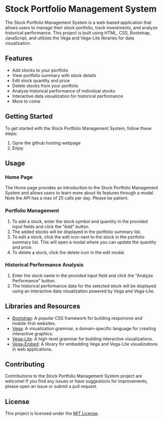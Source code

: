 # Stock Portfolio Management System

The Stock Portfolio Management System is a web-based application that allows users to manage their stock portfolio, track investments, and analyze historical performance. This project is built using HTML, CSS, Bootstrap, JavaScript, and utilizes the Vega and Vega-Lite libraries for data visualization.

## Features

- Add stocks to your portfolio
- View portfolio summary with stock details
- Edit stock quantity and price
- Delete stocks from your portfolio
- Analyze historical performance of individual stocks
- Interactive data visualization for historical performance
- More to come

## Getting Started

To get started with the Stock Portfolio Management System, follow these steps:

1. Opne the github hosting webpage
2. Enjoy

## Usage

### Home Page

The Home page provides an introduction to the Stock Portfolio Management System and allows users to learn more about its features through a modal.
Note the API has a max of 25 calls per day. Please be patient.

### Portfolio Management

1. To add a stock, enter the stock symbol and quantity in the provided input fields and click the "Add" button.
2. The added stocks will be displayed in the portfolio summary list.
3. To edit a stock, click the edit icon next to the stock in the portfolio summary list. This will open a modal where you can update the quantity and price.
4. To delete a stock, click the delete icon in the edit modal.

### Historical Performance Analysis

1. Enter the stock name in the provided input field and click the "Analyze Performance" button.
2. The historical performance data for the selected stock will be displayed using an interactive data visualization powered by Vega and Vega-Lite.

## Libraries and Resources

- [Bootstrap](https://getbootstrap.com/): A popular CSS framework for building responsive and mobile-first websites.
- [Vega](https://vega.github.io/vega/): A visualization grammar, a domain-specific language for creating interactive graphics.
- [Vega-Lite](https://vega.github.io/vega-lite/): A high-level grammar for building interactive visualizations.
- [Vega-Embed](https://github.com/vega/vega-embed): A library for embedding Vega and Vega-Lite visualizations in web applications.

## Contributing

Contributions to the Stock Portfolio Management System project are welcome! If you find any issues or have suggestions for improvements, please open an issue or submit a pull request.

## License

This project is licensed under the [MIT License](LICENSE).
